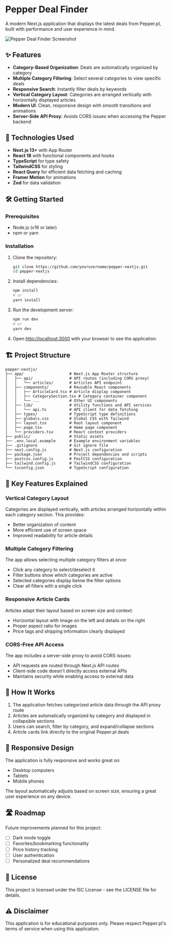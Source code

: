 # Pepper Deal Finder

A modern Next.js application that displays the latest deals from Pepper.pl, built with performance and user experience in mind.

![Pepper Deal Finder Screenshot](public/screenshot.png)

## ✨ Features

- **Category-Based Organization**: Deals are automatically organized by category
- **Multiple Category Filtering**: Select several categories to view specific deals
- **Responsive Search**: Instantly filter deals by keywords
- **Vertical Category Layout**: Categories are arranged vertically with horizontally displayed articles
- **Modern UI**: Clean, responsive design with smooth transitions and animations
- **Server-Side API Proxy**: Avoids CORS issues when accessing the Pepper backend

## 🚀 Technologies Used

- **Next.js 13+** with App Router
- **React 18** with functional components and hooks
- **TypeScript** for type safety
- **TailwindCSS** for styling
- **React Query** for efficient data fetching and caching
- **Framer Motion** for animations
- **Zod** for data validation

## 🛠️ Getting Started

### Prerequisites

- Node.js (v16 or later)
- npm or yarn

### Installation

1. Clone the repository:
   ```bash
   git clone https://github.com/yourusername/pepper-nextjs.git
   cd pepper-nextjs
   ```

2. Install dependencies:
   ```bash
   npm install
   # or
   yarn install
   ```

3. Run the development server:
   ```bash
   npm run dev
   # or
   yarn dev
   ```

4. Open [http://localhost:3000](http://localhost:3000) with your browser to see the application.

## 🏗️ Project Structure

```
pepper-nextjs/
├── app/                    # Next.js App Router structure
│   ├── api/                # API routes (including CORS proxy)
│   │   └── articles/       # Articles API endpoint
│   ├── components/         # Reusable React components
│   │   ├── ArticleCard.tsx # Article display component
│   │   ├── CategorySection.tsx # Category container component
│   │   └── ...             # Other UI components
│   ├── lib/                # Utility functions and API services
│   │   └── api.ts          # API client for data fetching
│   ├── types/              # TypeScript type definitions
│   ├── globals.css         # Global CSS with Tailwind
│   ├── layout.tsx          # Root layout component
│   ├── page.tsx            # Home page component
│   └── providers.tsx       # React context providers
├── public/                 # Static assets
├── .env.local.example      # Example environment variables
├── .gitignore              # Git ignore file
├── next.config.js          # Next.js configuration
├── package.json            # Project dependencies and scripts
├── postcss.config.js       # PostCSS configuration
├── tailwind.config.js      # TailwindCSS configuration
└── tsconfig.json           # TypeScript configuration
```

## 🌟 Key Features Explained

### Vertical Category Layout

Categories are displayed vertically, with articles arranged horizontally within each category section. This provides:
- Better organization of content
- More efficient use of screen space
- Improved readability for article details

### Multiple Category Filtering

The app allows selecting multiple category filters at once:
- Click any category to select/deselect it
- Filter buttons show which categories are active
- Selected categories display below the filter options
- Clear all filters with a single click

### Responsive Article Cards

Articles adapt their layout based on screen size and context:
- Horizontal layout with image on the left and details on the right
- Proper aspect ratio for images
- Price tags and shipping information clearly displayed

### CORS-Free API Access

The app includes a server-side proxy to avoid CORS issues:
- API requests are routed through Next.js API routes
- Client-side code doesn't directly access external APIs
- Maintains security while enabling access to external data

## 🧠 How It Works

1. The application fetches categorized article data through the API proxy route
2. Articles are automatically organized by category and displayed in collapsible sections
3. Users can search, filter by category, and expand/collapse sections
4. Article cards link directly to the original Pepper.pl deals

## 📱 Responsive Design

The application is fully responsive and works great on:
- Desktop computers
- Tablets
- Mobile phones

The layout automatically adjusts based on screen size, ensuring a great user experience on any device.

## 🛣️ Roadmap

Future improvements planned for this project:

- [ ] Dark mode toggle
- [ ] Favorites/bookmarking functionality
- [ ] Price history tracking
- [ ] User authentication
- [ ] Personalized deal recommendations

## 📄 License

This project is licensed under the ISC License - see the LICENSE file for details.

## ⚠️ Disclaimer

This application is for educational purposes only. Please respect Pepper.pl's terms of service when using this application. 